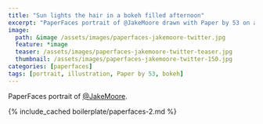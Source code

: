 ```yaml
---
title: "Sun lights the hair in a bokeh filled afternoon"
excerpt: "PaperFaces portrait of @JakeMoore drawn with Paper by 53 on an iPad."
image: 
  path: &image /assets/images/paperfaces-jakemoore-twitter.jpg 
  feature: *image
  teaser: /assets/images/paperfaces-jakemoore-twitter-teaser.jpg
  thumbnail: /assets/images/paperfaces-jakemoore-twitter-150.jpg
categories: [paperfaces]
tags: [portrait, illustration, Paper by 53, bokeh]
---
```


PaperFaces portrait of [@JakeMoore](https://twitter.com/JakeMoore).

{% include_cached boilerplate/paperfaces-2.md %}
